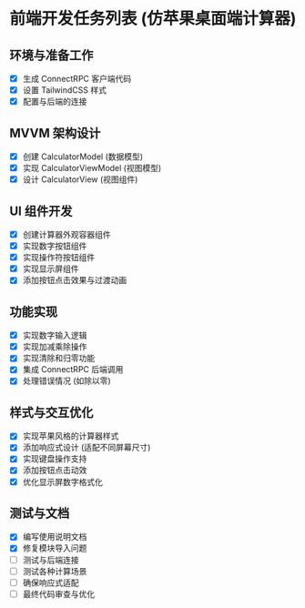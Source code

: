 # 前端开发任务列表 (仿苹果桌面端计算器)

## 环境与准备工作

- [x] 生成 ConnectRPC 客户端代码
- [x] 设置 TailwindCSS 样式
- [x] 配置与后端的连接

## MVVM 架构设计

- [x] 创建 CalculatorModel (数据模型)
- [x] 实现 CalculatorViewModel (视图模型)
- [x] 设计 CalculatorView (视图组件)

## UI 组件开发

- [x] 创建计算器外观容器组件
- [x] 实现数字按钮组件
- [x] 实现操作符按钮组件
- [x] 实现显示屏组件
- [x] 添加按钮点击效果与过渡动画

## 功能实现

- [x] 实现数字输入逻辑
- [x] 实现加减乘除操作
- [x] 实现清除和归零功能
- [x] 集成 ConnectRPC 后端调用
- [x] 处理错误情况 (如除以零)

## 样式与交互优化

- [x] 实现苹果风格的计算器样式 
- [x] 添加响应式设计 (适配不同屏幕尺寸)
- [x] 实现键盘操作支持
- [x] 添加按钮点击动效
- [x] 优化显示屏数字格式化

## 测试与文档

- [x] 编写使用说明文档
- [x] 修复模块导入问题
- [ ] 测试与后端连接
- [ ] 测试各种计算场景
- [ ] 确保响应式适配
- [ ] 最终代码审查与优化 